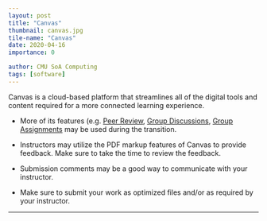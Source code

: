 ```yaml
---
layout: post
title: "Canvas"
thumbnail: canvas.jpg
tile-name: "Canvas"
date: 2020-04-16
importance: 0

author: CMU SoA Computing
tags: [software]
---
```


Canvas is a cloud-based platform that streamlines all of the digital tools and content required for a more connected learning experience.

- More of its features (e.g. [Peer Review](https://community.canvaslms.com/docs/DOC-10256-4152719640), [Group Discussions](https://community.canvaslms.com/docs/DOC-13039-415264224), [Group Assignments](https://community.canvaslms.com/docs/DOC-10107-415254248) may be used during the transition.

- Instructors may utilize the PDF markup features of Canvas to provide feedback. Make sure to take the time to review the feedback.

- Submission comments may be a good way to communicate with your instructor.

- Make sure to submit your work as optimized files and/or as required by your instructor.

 
---